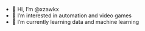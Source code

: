 - 👋 Hi, I’m @xzawkx
- 👀 I’m interested in automation and video games
- 🌱 I’m currently learning data and machine learning

